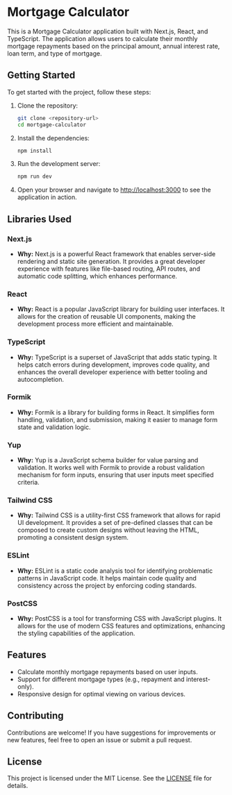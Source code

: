 # Mortgage Calculator

This is a Mortgage Calculator application built with Next.js, React, and TypeScript. The application allows users to calculate their monthly mortgage repayments based on the principal amount, annual interest rate, loan term, and type of mortgage.

## Getting Started

To get started with the project, follow these steps:

1. Clone the repository:
   ```bash
   git clone <repository-url>
   cd mortgage-calculator
   ```

2. Install the dependencies:
   ```bash
   npm install
   ```

3. Run the development server:
   ```bash
   npm run dev
   ```

4. Open your browser and navigate to [http://localhost:3000](http://localhost:3000) to see the application in action.

## Libraries Used

### Next.js
- **Why:** Next.js is a powerful React framework that enables server-side rendering and static site generation. It provides a great developer experience with features like file-based routing, API routes, and automatic code splitting, which enhances performance.

### React
- **Why:** React is a popular JavaScript library for building user interfaces. It allows for the creation of reusable UI components, making the development process more efficient and maintainable.

### TypeScript
- **Why:** TypeScript is a superset of JavaScript that adds static typing. It helps catch errors during development, improves code quality, and enhances the overall developer experience with better tooling and autocompletion.

### Formik
- **Why:** Formik is a library for building forms in React. It simplifies form handling, validation, and submission, making it easier to manage form state and validation logic.

### Yup
- **Why:** Yup is a JavaScript schema builder for value parsing and validation. It works well with Formik to provide a robust validation mechanism for form inputs, ensuring that user inputs meet specified criteria.

### Tailwind CSS
- **Why:** Tailwind CSS is a utility-first CSS framework that allows for rapid UI development. It provides a set of pre-defined classes that can be composed to create custom designs without leaving the HTML, promoting a consistent design system.

### ESLint
- **Why:** ESLint is a static code analysis tool for identifying problematic patterns in JavaScript code. It helps maintain code quality and consistency across the project by enforcing coding standards.

### PostCSS
- **Why:** PostCSS is a tool for transforming CSS with JavaScript plugins. It allows for the use of modern CSS features and optimizations, enhancing the styling capabilities of the application.

## Features

- Calculate monthly mortgage repayments based on user inputs.
- Support for different mortgage types (e.g., repayment and interest-only).
- Responsive design for optimal viewing on various devices.

## Contributing

Contributions are welcome! If you have suggestions for improvements or new features, feel free to open an issue or submit a pull request.

## License

This project is licensed under the MIT License. See the [LICENSE](LICENSE) file for details.
